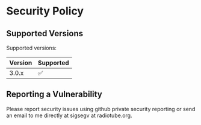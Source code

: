 # Security Policy

## Supported Versions

Supported versions:

| Version | Supported          |
| ------- | ------------------ |
| 3.0.x   | :white_check_mark: |

## Reporting a Vulnerability

Please report security issues using github private security reporting or send an email to me directly at sigsegv at radiotube.org.
